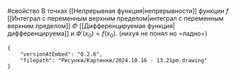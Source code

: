 #свойство 
В точках [[Непрерывная функция|непрерывности]] функции $f$ [[Интеграл с переменным верхним пределом|интеграл с переменным верхним пределом]] $\Phi$ [[Дифференцируемая функция|дифференцируема]] и $Ф'(x_0) = f(x_0)$. (нихуя не понял но =ладно=)
```handdrawn-ink
{
	"versionAtEmbed": "0.2.6",
	"filepath": "Рисунки/Картинки/2024.10.16 - 13.21pm.drawing"
}
```
